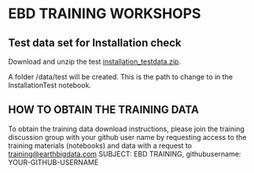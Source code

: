 # EBD TRAINING WORKSHOPS

## Test data set for Installation check

Download and unzip the test [installation_testdata.zip](../data/installation_testdata.zip).

A folder <YOUR-DATA-PATH>/data/test will be created. This is the path to change to in the InstallationTest notebook.

## HOW TO OBTAIN THE TRAINING DATA

To obtain the training data download instructions, please join the training discussion group with your github user name by requesting access to the training materials (notebooks) and data with a request to [training@earthbigdata.com](mailto:training@earthbigdata.com) SUBJECT: EBD TRAINING, githubusername: YOUR-GITHUB-USERNAME

